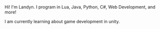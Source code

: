 Hi! I'm Landyn. I program in Lua, Java, Python, C#, Web Development, and more!

I am currently learning about game development in unity.
